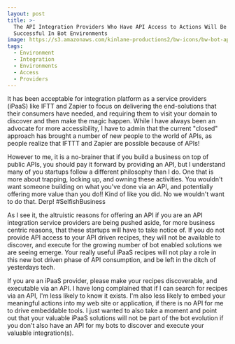 ```yaml
---
layout: post
title: >-
  The API Integration Providers Who Have API Access to Actions Will Be
  Successful In Bot Environments
image: https://s3.amazonaws.com/kinlane-productions2/bw-icons/bw-bot-api.png
tags:
  - Environment
  - Integration
  - Environments
  - Access
  - Providers
---
```

It has been acceptable for integration platform as a service providers (iPaaS) like IFTT and Zapier to focus on delivering the end-solutions that their consumers have needed, and requiring them to visit your domain to discover and then make the magic happen. While I have always been an advocate for more accessibility, I have to admin that the current "closed" approach has brought a number of new people to the world of APIs, as people realize that IFTTT and Zapier are possible because of APIs!

However to me, it is a no-brainer that if you build a business on top of public APIs, you should pay it forward by providing an API, but I understand many of you startups follow a different philosophy than I do. One that is more about trapping, locking up, and owning these activities. You wouldn't want someone building on what you've done via an API, and potentially offering more value than you do!! Kind of like you did. No we wouldn't want to do that. Derp! #SelfishBusiness

As I see it, the altruistic reasons for offering an API if you are an API integration service providers are being pushed aside, for more business centric reasons, that these startups will have to take notice of. If you do not provide API access to your API driven recipes, they will not be available to discover, and execute for the growing number of bot enabled solutions we are seeing emerge. Your really useful iPaaS recipes will not play a role in this new bot driven phase of API consumption, and be left in the ditch of yesterdays tech.

If you are an iPaaS provider, please make your recipes discoverable, and executable via an API. I have long complained that if I can search for recipes via an API, I'm less likely to know it exists. I'm also less likely to embed your meaningful actions into my web site or application, if there is no API for me to drive embeddable tools. I just wanted to also take a moment and point out that your valuable iPaaS solutions will not be part of the bot evolution if you don't also have an API for my bots to discover and execute your valuable integration(s).